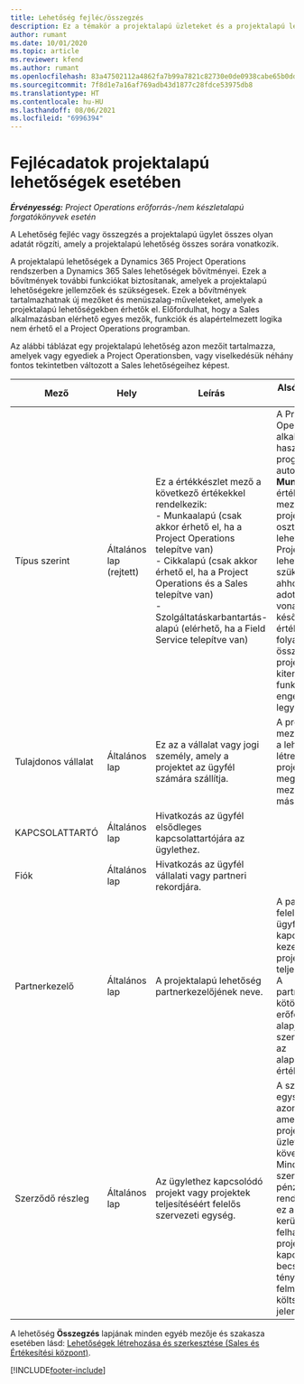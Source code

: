 ```yaml
---
title: Lehetőség fejléc/összegzés
description: Ez a témakör a projektalapú üzleteket és a projektalapú lehetőségsorokat ismerteti.
author: rumant
ms.date: 10/01/2020
ms.topic: article
ms.reviewer: kfend
ms.author: rumant
ms.openlocfilehash: 83a47502112a4862fa7b99a7821c82730e0de0938cabe65b0dd4fc382bdd5515
ms.sourcegitcommit: 7f8d1e7a16af769adb43d1877c28fdce53975db8
ms.translationtype: HT
ms.contentlocale: hu-HU
ms.lasthandoff: 08/06/2021
ms.locfileid: "6996394"
---
```

# <a name="header-details-for-project-based-opportunities"></a>Fejlécadatok projektalapú lehetőségek esetében

_**Érvényesség:** Project Operations erőforrás-/nem készletalapú forgatókönyvek esetén_


A Lehetőség fejléc vagy összegzés a projektalapú ügylet összes olyan adatát rögzíti, amely a projektalapú lehetőség összes sorára vonatkozik.

A projektalapú lehetőségek a Dynamics 365 Project Operations rendszerben a Dynamics 365 Sales lehetőségek bővítményei. Ezek a bővítmények további funkciókat biztosítanak, amelyek a projektalapú lehetőségekre jellemzőek és szükségesek. Ezek a bővítmények tartalmazhatnak új mezőket és menüszalag-műveleteket, amelyek a projektalapú lehetőségekben érhetők el. Előfordulhat, hogy a Sales alkalmazásban elérhető egyes mezők, funkciók és alapértelmezett logika nem érhető el a Project Operations programban.

Az alábbi táblázat egy projektalapú lehetőség azon mezőit tartalmazza, amelyek vagy egyediek a Project Operationsben, vagy viselkedésük néhány fontos tekintetben változott a Sales lehetőségeihez képest.

| **Mező** | **Hely** | **Leírás** | **Alsóbb rétegbeli hatás** |
| --- | --- | --- | --- |
| Típus szerint | Általános lap (rejtett) | Ez a értékkészlet mező a következő értékekkel rendelkezik:</br>- Munkaalapú (csak akkor érhető el, ha a Project Operations telepítve van)</br>- Cikkalapú (csak akkor érhető el, ha a Project Operations és a Sales telepítve van)</br>- Szolgáltatáskarbantartás-alapú (elérhető, ha a Field Service telepítve van) | A Project Operations alkalmazás használatakor a program automatikusan **Munkaalapú** értékre állítja a mezőt, amely projektalapúként osztályozza a lehetőséget. Projektalapú lehetőség szükséges ahhoz, hogy az adott üzletre vonatkozóan a későbbi értékesítési folyamatban az összes projektspecifikus kiterjesztés és funkció engedélyezve legyen. |
| Tulajdonos vállalat | Általános lap | Ez az a vállalat vagy jogi személy, amely a projektet az ügyfél számára szállítja. | A program ezt a mezőinformációt a lehetőségből létrehozott projektárajánlat megfelelő mezőjébe másolja. |
| KAPCSOLATTARTÓ | Általános lap | Hivatkozás az ügyfél elsődleges kapcsolattartójára az ügylethez. | |
| Fiók | Általános lap | Hivatkozás az ügyfél vállalati vagy partneri rekordjára. | |
| Partnerkezelő | Általános lap | A projektalapú lehetőség partnerkezelőjének neve. | A partnerkezelő felelős az ügyféllel való kapcsolat kezeléséért a projekt teljesítése során. A partnerkezelőhöz kötött foglalható erőforrásrekord alapján a szerződő részleg az alapértelmezett értéket veszi fel. |
| Szerződő részleg | Általános lap | Az ügylethez kapcsolódó projekt vagy projektek teljesítéséért felelős szervezeti egység. | A szerződő egység a vállalat azon részlege, amely a projekteket az üzlet lezárását követően teljesíti. Minden egyes szerződő egység pénznemmel rendelkezik, és ez a pénznem kerül felhasználásra a projekthez kapcsolódó becsült és ténylegesen felmerült költségek jelentésére. |

A lehetőség **Összegzés** lapjának minden egyéb mezője és szakasza esetében lásd: [Lehetőségek létrehozása és szerkesztése (Sales és Értékesítési központ)](/dynamics365/sales-enterprise/create-edit-opportunity-sales).


[!INCLUDE[footer-include](../includes/footer-banner.md)]
